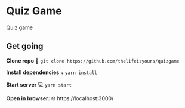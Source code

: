 # Quiz Game

Quiz game

## Get going

**Clone repo** 🔀
`git clone https://github.com/thelifeisyours/quizgame`

**Install dependencies** :arrow_heading_down:
`yarn install`

**Start server** :computer:
`yarn start`

**Open in browser:** :globe_with_meridians:
https://localhost:3000/
